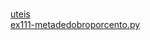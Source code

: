 #  
<a href='https://gabrielryanft.github.io/learning/cursoemvideo/python/exerciciospython/aula22 funcoes locais/ex111/uteis/' target='_blank' rel='next'>uteis</a><br/>
<a href='https://gabrielryanft.github.io/learning/cursoemvideo/python/exerciciospython/aula22 funcoes locais/ex111/ex111-metadedobroporcento.py/' target='_blank' rel='next'>ex111-metadedobroporcento.py</a><br/>
